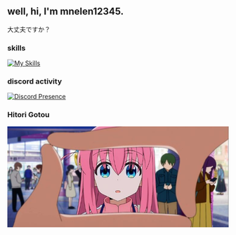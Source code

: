 well, hi, I'm mnelen12345.
---
大丈夫ですか？
### skills
[![My Skills](https://skillicons.dev/icons?i=css,html,js,py,cs,unity,linux)](https://skillicons.dev)

### discord activity
[![Discord Presence](https://lanyard.cnrad.dev/api/954702228789268512)](https://discord.com/users/954702228789268512)

### Hitori Gotou
![image](assets/bocchi.jpg)
